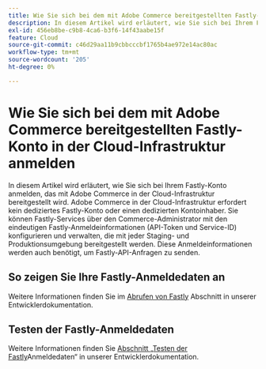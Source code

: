 ```yaml
---
title: Wie Sie sich bei dem mit Adobe Commerce bereitgestellten Fastly-Konto in der Cloud-Infrastruktur anmelden
description: In diesem Artikel wird erläutert, wie Sie sich bei Ihrem Fastly-Konto anmelden, das mit Adobe Commerce in der Cloud-Infrastruktur bereitgestellt wird. Adobe Commerce in der Cloud-Infrastruktur erfordert kein dediziertes Fastly-Konto oder einen dedizierten Kontoinhaber. Sie können Fastly-Services über den Commerce-Administrator mit den eindeutigen Fastly-Anmeldeinformationen (API-Token und Service-ID) konfigurieren und verwalten, die mit jeder Staging- und Produktionsumgebung bereitgestellt werden. Diese Anmeldeinformationen werden auch benötigt, um Fastly-API-Anfragen zu senden.
exl-id: 456eb8be-c9b8-4ca6-b3f6-14f43aabe15f
feature: Cloud
source-git-commit: c46d29aa11b9cbbcccbf1765b4ae972e14ac80ac
workflow-type: tm+mt
source-wordcount: '205'
ht-degree: 0%

---
```


# Wie Sie sich bei dem mit Adobe Commerce bereitgestellten Fastly-Konto in der Cloud-Infrastruktur anmelden

In diesem Artikel wird erläutert, wie Sie sich bei Ihrem Fastly-Konto anmelden, das mit Adobe Commerce in der Cloud-Infrastruktur bereitgestellt wird. Adobe Commerce in der Cloud-Infrastruktur erfordert kein dediziertes Fastly-Konto oder einen dedizierten Kontoinhaber. Sie können Fastly-Services über den Commerce-Administrator mit den eindeutigen Fastly-Anmeldeinformationen (API-Token und Service-ID) konfigurieren und verwalten, die mit jeder Staging- und Produktionsumgebung bereitgestellt werden. Diese Anmeldeinformationen werden auch benötigt, um Fastly-API-Anfragen zu senden.

## So zeigen Sie Ihre Fastly-Anmeldedaten an

Weitere Informationen finden Sie im [Abrufen von Fastly](https://experienceleague.adobe.com/de/docs/commerce-cloud-service/user-guide/cdn/setup-fastly/fastly-configuration#cloud-fastly-creds) Abschnitt in unserer Entwicklerdokumentation.

## Testen der Fastly-Anmeldedaten

Weitere Informationen finden Sie [ Abschnitt „Testen der Fastly](https://experienceleague.adobe.com/de/docs/commerce-cloud-service/user-guide/cdn/setup-fastly/fastly-configuration#test-the-fastly-credentials)Anmeldedaten“ in unserer Entwicklerdokumentation.

